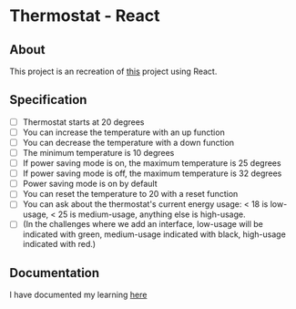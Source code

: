 # Thermostat - React

## About
This project is an recreation of [this](https://github.com/FayeCarter/thermostat) project using React.

## Specification

- [ ] Thermostat starts at 20 degrees
- [ ] You can increase the temperature with an up function
- [ ] You can decrease the temperature with a down function
- [ ] The minimum temperature is 10 degrees
- [ ] If power saving mode is on, the maximum temperature is 25 degrees
- [ ] If power saving mode is off, the maximum temperature is 32 degrees
- [ ] Power saving mode is on by default
- [ ] You can reset the temperature to 20 with a reset function
- [ ] You can ask about the thermostat's current energy usage: < 18 is low-usage, < 25 is medium-usage, anything else is high-usage.
- [ ] (In the challenges where we add an interface, low-usage will be indicated with green, medium-usage indicated with black, high-usage indicated with red.)

## Documentation

I have documented my learning [here](https://github.com/FayeCarter/thermostat-react/wiki)